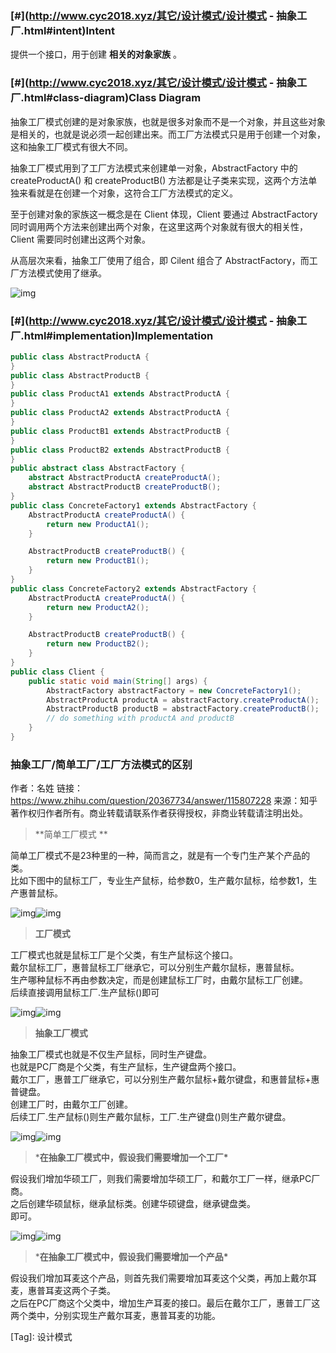 ### [#](http://www.cyc2018.xyz/其它/设计模式/设计模式 - 抽象工厂.html#intent)Intent

提供一个接口，用于创建 **相关的对象家族** 。

### [#](http://www.cyc2018.xyz/其它/设计模式/设计模式 - 抽象工厂.html#class-diagram)Class Diagram

抽象工厂模式创建的是对象家族，也就是很多对象而不是一个对象，并且这些对象是相关的，也就是说必须一起创建出来。而工厂方法模式只是用于创建一个对象，这和抽象工厂模式有很大不同。

抽象工厂模式用到了工厂方法模式来创建单一对象，AbstractFactory 中的 createProductA() 和 createProductB() 方法都是让子类来实现，这两个方法单独来看就是在创建一个对象，这符合工厂方法模式的定义。

至于创建对象的家族这一概念是在 Client 体现，Client 要通过 AbstractFactory 同时调用两个方法来创建出两个对象，在这里这两个对象就有很大的相关性，Client 需要同时创建出这两个对象。

从高层次来看，抽象工厂使用了组合，即 Cilent 组合了 AbstractFactory，而工厂方法模式使用了继承。

![img](https://cs-notes-1256109796.cos.ap-guangzhou.myqcloud.com/e2190c36-8b27-4690-bde5-9911020a1294.png)



### [#](http://www.cyc2018.xyz/其它/设计模式/设计模式 - 抽象工厂.html#implementation)Implementation

```java
public class AbstractProductA {
}
public class AbstractProductB {
}
public class ProductA1 extends AbstractProductA {
}
public class ProductA2 extends AbstractProductA {
}
public class ProductB1 extends AbstractProductB {
}
public class ProductB2 extends AbstractProductB {
}
public abstract class AbstractFactory {
    abstract AbstractProductA createProductA();
    abstract AbstractProductB createProductB();
}
public class ConcreteFactory1 extends AbstractFactory {
    AbstractProductA createProductA() {
        return new ProductA1();
    }

    AbstractProductB createProductB() {
        return new ProductB1();
    }
}
public class ConcreteFactory2 extends AbstractFactory {
    AbstractProductA createProductA() {
        return new ProductA2();
    }

    AbstractProductB createProductB() {
        return new ProductB2();
    }
}
public class Client {
    public static void main(String[] args) {
        AbstractFactory abstractFactory = new ConcreteFactory1();
        AbstractProductA productA = abstractFactory.createProductA();
        AbstractProductB productB = abstractFactory.createProductB();
        // do something with productA and productB
    }
}
```



### 抽象工厂/简单工厂/工厂方法模式的区别

作者：名姓
链接：https://www.zhihu.com/question/20367734/answer/115807228
来源：知乎
著作权归作者所有。商业转载请联系作者获得授权，非商业转载请注明出处。



> **简单工厂模式
> **


简单工厂模式不是23种里的一种，简而言之，就是有一个专门生产某个产品的类。  
比如下图中的鼠标工厂，专业生产鼠标，给参数0，生产戴尔鼠标，给参数1，生产惠普鼠标。  



![img](https://pica.zhimg.com/50/09067f878916c0e4377bfadc82afc248_720w.jpg?source=1940ef5c)![img](https://pica.zhimg.com/80/09067f878916c0e4377bfadc82afc248_720w.jpg?source=1940ef5c)



> **工厂模式**  



工厂模式也就是鼠标工厂是个父类，有生产鼠标这个接口。  
戴尔鼠标工厂，惠普鼠标工厂继承它，可以分别生产戴尔鼠标，惠普鼠标。  
生产哪种鼠标不再由参数决定，而是创建鼠标工厂时，由戴尔鼠标工厂创建。  
后续直接调用鼠标工厂.生产鼠标()即可  

![img](https://pic3.zhimg.com/50/69ab924585b751cb9e7bc7b7f9f2179b_720w.jpg?source=1940ef5c)![img](https://pic3.zhimg.com/80/69ab924585b751cb9e7bc7b7f9f2179b_720w.jpg?source=1940ef5c)



> **抽象工厂模式**  



抽象工厂模式也就是不仅生产鼠标，同时生产键盘。  
也就是PC厂商是个父类，有生产鼠标，生产键盘两个接口。  
戴尔工厂，惠普工厂继承它，可以分别生产戴尔鼠标+戴尔键盘，和惠普鼠标+惠普键盘。  
创建工厂时，由戴尔工厂创建。  
后续工厂.生产鼠标()则生产戴尔鼠标，工厂.生产键盘()则生产戴尔键盘。  

![img](https://pica.zhimg.com/50/ab2a90cfcc7a971b1e3127d1f531a486_720w.jpg?source=1940ef5c)![img](https://pica.zhimg.com/80/ab2a90cfcc7a971b1e3127d1f531a486_720w.jpg?source=1940ef5c)



> ***在抽象工厂模式中，假设我们需要增加一个工厂\***



假设我们增加华硕工厂，则我们需要增加华硕工厂，和戴尔工厂一样，继承PC厂商。  
之后创建华硕鼠标，继承鼠标类。创建华硕键盘，继承键盘类。  
即可。  

![img](https://pic2.zhimg.com/50/e8184a3c6b3463338d85c329004d7c64_720w.jpg?source=1940ef5c)![img](https://pic2.zhimg.com/80/e8184a3c6b3463338d85c329004d7c64_720w.jpg?source=1940ef5c)



> ***在抽象工厂模式中，假设我们需要增加一个产品\***



假设我们增加耳麦这个产品，则首先我们需要增加耳麦这个父类，再加上戴尔耳麦，惠普耳麦这两个子类。  
之后在PC厂商这个父类中，增加生产耳麦的接口。最后在戴尔工厂，惠普工厂这两个类中，分别实现生产戴尔耳麦，惠普耳麦的功能。  


[Tag]: <tag>设计模式</tag>